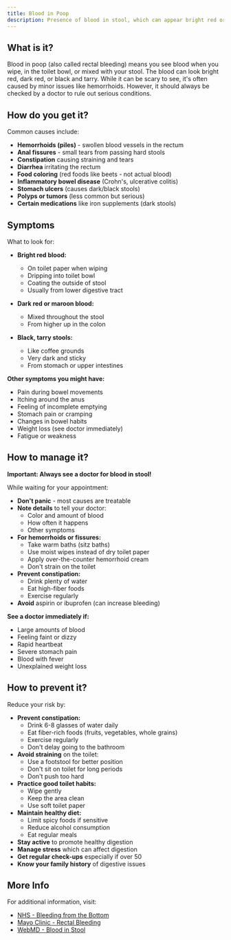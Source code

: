 ```yaml
---
title: Blood in Poop
description: Presence of blood in stool, which can appear bright red or dark and tarry
---
```


## What is it?

Blood in poop (also called rectal bleeding) means you see blood when you wipe, in the toilet bowl, or mixed with your stool. The blood can look bright red, dark red, or black and tarry. While it can be scary to see, it's often caused by minor issues like hemorrhoids. However, it should always be checked by a doctor to rule out serious conditions.

## How do you get it?

Common causes include:
- **Hemorrhoids (piles)** - swollen blood vessels in the rectum
- **Anal fissures** - small tears from passing hard stools
- **Constipation** causing straining and tears
- **Diarrhea** irritating the rectum
- **Food coloring** (red foods like beets - not actual blood)
- **Inflammatory bowel disease** (Crohn's, ulcerative colitis)
- **Stomach ulcers** (causes dark/black stools)
- **Polyps or tumors** (less common but serious)
- **Certain medications** like iron supplements (dark stools)

## Symptoms

What to look for:
- **Bright red blood:**
  - On toilet paper when wiping
  - Dripping into toilet bowl
  - Coating the outside of stool
  - Usually from lower digestive tract

- **Dark red or maroon blood:**
  - Mixed throughout the stool
  - From higher up in the colon

- **Black, tarry stools:**
  - Like coffee grounds
  - Very dark and sticky
  - From stomach or upper intestines

**Other symptoms you might have:**
- Pain during bowel movements
- Itching around the anus
- Feeling of incomplete emptying
- Stomach pain or cramping
- Changes in bowel habits
- Weight loss (see doctor immediately)
- Fatigue or weakness

## How to manage it?

**Important: Always see a doctor for blood in stool!**

While waiting for your appointment:
- **Don't panic** - most causes are treatable
- **Note details** to tell your doctor:
  - Color and amount of blood
  - How often it happens
  - Other symptoms
- **For hemorrhoids or fissures:**
  - Take warm baths (sitz baths)
  - Use moist wipes instead of dry toilet paper
  - Apply over-the-counter hemorrhoid cream
  - Don't strain on the toilet
- **Prevent constipation:**
  - Drink plenty of water
  - Eat high-fiber foods
  - Exercise regularly
- **Avoid** aspirin or ibuprofen (can increase bleeding)

**See a doctor immediately if:**
- Large amounts of blood
- Feeling faint or dizzy
- Rapid heartbeat
- Severe stomach pain
- Blood with fever
- Unexplained weight loss

## How to prevent it?

Reduce your risk by:
- **Prevent constipation:**
  - Drink 6-8 glasses of water daily
  - Eat fiber-rich foods (fruits, vegetables, whole grains)
  - Exercise regularly
  - Don't delay going to the bathroom
- **Avoid straining** on the toilet:
  - Use a footstool for better position
  - Don't sit on toilet for long periods
  - Don't push too hard
- **Practice good toilet habits:**
  - Wipe gently
  - Keep the area clean
  - Use soft toilet paper
- **Maintain healthy diet:**
  - Limit spicy foods if sensitive
  - Reduce alcohol consumption
  - Eat regular meals
- **Stay active** to promote healthy digestion
- **Manage stress** which can affect digestion
- **Get regular check-ups** especially if over 50
- **Know your family history** of digestive issues

## More Info

For additional information, visit:
- [NHS - Bleeding from the Bottom](https://www.nhs.uk/conditions/bleeding-from-the-bottom-rectal-bleeding/)
- [Mayo Clinic - Rectal Bleeding](https://www.mayoclinic.org/symptoms/rectal-bleeding/basics/definition/sym-20050740)
- [WebMD - Blood in Stool](https://www.webmd.com/digestive-disorders/blood-in-stool)